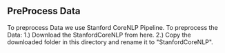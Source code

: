 ## PreProcess Data

To preprocess Data we use Stanford CoreNLP Pipeline. To preprocess the Data:
1.) Download the StanfordCoreNLP from here.
2.) Copy the downloaded folder in this directory and rename it to "StanfordCoreNLP".
